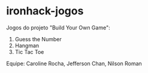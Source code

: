 # ironhack-jogos
Jogos do projeto "Build Your Own Game":

1. Guess the Number
2. Hangman
3. Tic Tac Toe

Equipe: Caroline Rocha, Jefferson Chan, Nilson Roman
